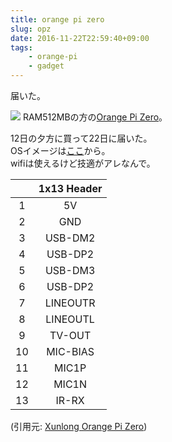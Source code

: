 ```yaml
---
title: orange pi zero
slug: opz
date: 2016-11-22T22:59:40+09:00
tags:
    - orange-pi
    - gadget
---
```

届いた。

![](/img/161122.jpg)
RAM512MBの方の[Orange Pi Zero](https://ja.aliexpress.com/store/product/New-Orange-Pi-Zero-H2-Quad-Core-Open-source-512MB-development-board-beyond-Raspberry-Pi/1553371_32761500374.html)。
<!--more-->

12日の夕方に買って22日に届いた。  
OSイメージは[ここ](https://www.armbian.com/orange-pi-zero/)から。  
wifiは使えるけど技適がアレなんで。  

||1x13 Header|
|:-:|:-:|
|1|5V|
|2|GND|
|3|USB-DM2|
|4|USB-DP2|
|5|USB-DM3|
|6|USB-DP2|
|7|LINEOUTR|
|8|LINEOUTL|
|9|TV-OUT|
|10|MIC-BIAS|
|11|MIC1P|
|12|MIC1N|
|13|IR-RX|

(引用元: [Xunlong Orange Pi Zero](http://linux-sunxi.org/Xunlong_Orange_Pi_Zero#Expansion_Port))

